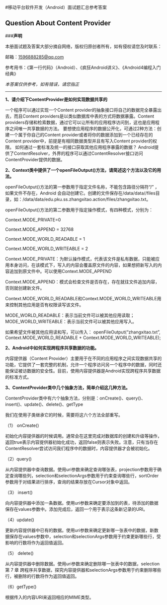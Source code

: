 #移动平台软件开发（Android）面试题汇总参考答案

## Question About Content Provider

###**声明**

本册面试题及答案大部分摘自网络，版权归原创者所有，如有侵权请您及时联系：

邮箱：1596888285@qq.com

参考用书：《第一行代码》（Android）、《疯狂Android讲义》、《Android4编程入门经典》

*本答案仅供参考，如有错误，请您指正*


---
**1、请介绍下ContentProvider是如何实现数据共享的**

一个程序可以通过实现一个Content provider的抽象接口将自己的数据完全暴露出去，而且Content providers是以类似数据库中表的方式将数据暴露。Content providers存储和检索数据，通过它可以让所有的应用程序访问到，这也是应用程序之间唯一共享数据的方法。
要想使应用程序的数据公开化，可通过2种方法：创建一个属于你自己的Content provider或者将你的数据添加到一个已经存在的Content provider中，前提是有相同数据类型并且有写入Content provider的权限。
如何通过一套标准及统一的接口获取其他应用程序暴露的数据？
Android提供了ContentResolver，外界的程序可以通过ContentResolver接口访问ContentProvider提供的数据。

**2、Context类中提供了一个openFileOutput()方法，请简述这个方法以及它的用法。**

openFileOutput()方法的第一参数用于指定文件名称，不能包含路径分隔符“/” ，如果文件不存在，Android 会自动创建它。创建的文件保存在/data/data/<package name>/files目录，如：/data/data/edu.pku.ss.zhangxitao.action/files/zhangxitao.txt。

openFileOutput()方法的第二参数用于指定操作模式，有四种模式，分别为： 

Context.MODE_PRIVATE=0

Context.MODE_APPEND    =  32768

Context.MODE_WORLD_READABLE =  1

Context.MODE_WORLD_WRITEABLE =  2

Context.MODE_PRIVATE：为默认操作模式，代表该文件是私有数据，只能被应用本身访问，在该模式下，写入的内容会覆盖原文件的内容，如果想把新写入的内容追加到原文件中。可以使用Context.MODE_APPEND

Context.MODE_APPEND：模式会检查文件是否存在，存在就往文件追加内容，否则就创建新文件。

Context.MODE_WORLD_READABLE和Context.MODE_WORLD_WRITEABLE用来控制其他应用是否有权限读写该文件。

MODE_WORLD_READABLE：表示当前文件可以被其他应用读取；MODE_WORLD_WRITEABLE：表示当前文件可以被其他应用写入。

如果希望文件被其他应用读和写，可以传入：
openFileOutput(“zhangxitao.txt”, Context.MODE_WORLD_READABLE + Context.MODE_WORLD_WRITEABLE);

**2、Android中如何实现跨程序共享数据的功能。**

内容提供器（Content Provider）主要用于在不同的应用程序之间实现数据共享的功能，它提供了一套完整的机制，允许一个程序访问另一个程序中的数据，同时还能保证被访数据的安全性。目前，使用内容提供器是Android实现跨程序共享数据的标准方式。

**3、ContentProvider类中几个抽象方法，简单介绍这几种方法。**

ContentProvider类中有六个抽象方法，分别是：onCreate()、query()、insert()、update()、delete()、getType

我们在使用子类继承它的时候，需要将这六个方法全部重写。

（1） onCreate()

初始化内容提供器的时候调用。通常会在这里完成对数据库的创建和升级等操作，返回true表示内容提供器初始化成功，返回false则表示失败。注意，只有当存在ContentResolver尝试访问我们程序中的数据时，内容提供器才会被初始化。

（2）query()

从内容提供器中查询数据。使用uri参数来确定查询哪张表，projection参数用于确定查询哪些列，selection和selectionArgs参数用于约束查询哪些行，sortOrder参数用于对结果进行排序，查询的结果存放在Cursor对象中返回。

（3） insert()

向内容提供器中添加一条数据。使用uri参数来确定要添加到的表，待添加的数据保存在values参数中。添加完成后，返回一个用于表示这条新记录的URI。

（4）update()

更新内容提供器中已有的数据。使用uri参数来确定更新哪一张表中的数据，新数据保存在values参数中，selection和selectionArgs参数用于约束更新哪些行，受影响的行数将作为返回值返回。

（5） delete()

从内容提供器中删除数据。使用uri参数来确定删除哪一张表中的数据，selection
第 7 章 跨程序共享数据，探究内容提供器和selectionArgs参数用于约束删除哪些行，被删除的行数将作为返回值返回。

（6）getType()

根据传入的内容URI来返回相应的MIME类型。


